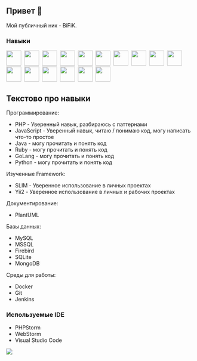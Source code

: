 ## Привет 👋
Мой публичный ник - BiFiK. 

### Навыки
<img width="40" height="40" src="https://cdn.jsdelivr.net/gh/devicons/devicon@latest/icons/dbeaver/dbeaver-original.svg" />&nbsp; <img width="40" height="40" src="https://cdn.jsdelivr.net/gh/devicons/devicon@latest/icons/docker/docker-original-wordmark.svg" />&nbsp; <img width="40" height="40" src="https://cdn.jsdelivr.net/gh/devicons/devicon@latest/icons/composer/composer-original.svg" />&nbsp; <img width="40" height="40" src="https://cdn.jsdelivr.net/gh/devicons/devicon@latest/icons/gitbook/gitbook-original-wordmark.svg" />&nbsp; <img width="40" height="40" src="https://cdn.jsdelivr.net/gh/devicons/devicon@latest/icons/git/git-original-wordmark.svg" />&nbsp; <img width="40" height="40" src="https://cdn.jsdelivr.net/gh/devicons/devicon@latest/icons/javascript/javascript-original.svg" />&nbsp; <img width="40" height="40" src="https://cdn.jsdelivr.net/gh/devicons/devicon@latest/icons/jira/jira-original-wordmark.svg" />&nbsp; <img width="40" height="40" src="https://cdn.jsdelivr.net/gh/devicons/devicon@latest/icons/confluence/confluence-original-wordmark.svg" />&nbsp; <img width="40" height="40" src="https://cdn.jsdelivr.net/gh/devicons/devicon@latest/icons/bitbucket/bitbucket-original-wordmark.svg" />&nbsp; <img width="40" height="40" src="https://cdn.jsdelivr.net/gh/devicons/devicon@latest/icons/bash/bash-plain.svg" />&nbsp; <img width="40" height="40" src="https://cdn.jsdelivr.net/gh/devicons/devicon@latest/icons/jenkins/jenkins-original.svg" />&nbsp; <img width="40" height="40" src="https://cdn.jsdelivr.net/gh/devicons/devicon@latest/icons/linux/linux-original.svg" />&nbsp; <img width="40" height="40" src="https://cdn.jsdelivr.net/gh/devicons/devicon@latest/icons/mysql/mysql-original-wordmark.svg" />&nbsp; <img width="40" height="40" src="https://cdn.jsdelivr.net/gh/devicons/devicon@latest/icons/php/php-original.svg" />&nbsp; <img width="40" height="40" src="https://cdn.jsdelivr.net/gh/devicons/devicon@latest/icons/phpstorm/phpstorm-original.svg" />&nbsp; <img width="40" height="40" src="https://cdn.jsdelivr.net/gh/devicons/devicon@latest/icons/yii/yii-original-wordmark.svg" />&nbsp;

## Текстово про навыки
Программирование:
- PHP - Уверенный навык, разбираюсь с паттернами
- JavaScript - Уверенный навык, читаю / понимаю код, могу написать что-то простое
- Java - могу прочитать и понять код
- Ruby - могу прочитать и понять код
- GoLang - могу прочитать и понять код
- Python - могу прочитать и понять код

Изученные Framework:
- SLIM - Уверенное использование в личных проектах 
- Yii2 - Уверенное использование в личных и рабочих проектах

Документирование:
- PlantUML

Базы данных:
- MySQL
- MSSQL
- Firebird
- SQLite
- MongoDB

Среды для работы:
- Docker
- Git
- Jenkins

### Используемые IDE
- PHPStorm
- WebStorm
- Visual Studio Code

![](https://github-profile-summary-cards.vercel.app/api/cards/stats?username=bifikdev)
